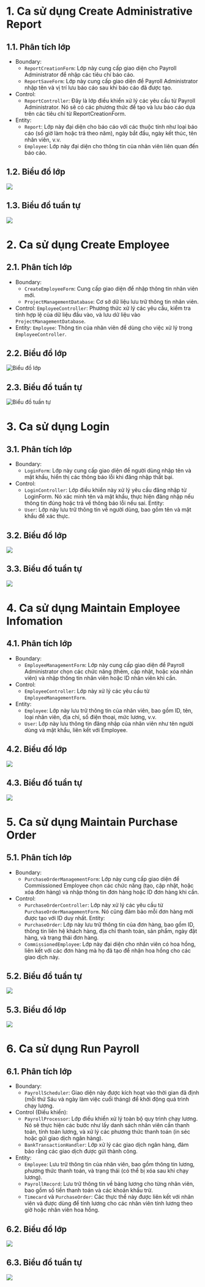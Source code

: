 # 1. Ca sử dụng Create Administrative Report
## 1.1. Phân tích lớp
- Boundary:
	- `ReportCreationForm`: Lớp này cung cấp giao diện cho Payroll Administrator để nhập các tiêu chí báo cáo.
	- `ReportSaveForm`: Lớp này cung cấp giao diện để Payroll Administrator nhập tên và vị trí lưu báo cáo sau khi báo cáo đã được tạo.
- Control:
	- `ReportController`: Đây là lớp điều khiển xử lý các yêu cầu từ Payroll Administrator. Nó sẽ có các phương thức để tạo và lưu báo cáo dựa trên các tiêu chí từ ReportCreationForm.
- Entity:
	- `Report`: Lớp này đại diện cho báo cáo với các thuộc tính như loại báo cáo (số giờ làm hoặc trả theo năm), ngày bắt đầu, ngày kết thúc, tên nhân viên, v.v.
	- `Employee`: Lớp này đại diện cho thông tin của nhân viên liên quan đến báo cáo.

## 1.2. Biểu đồ lớp
![](https://www.planttext.com/api/plantuml/png/hLInReCm4Dtz5IUMGjiCNL64gYQfEaGTaaXLHmUkgHLZ8zjKGbN_lGORWXFQBcK0-TsxqtkFWtjjg39roOa-CW5AQWHo1KjyOmBXGTQYeAg1d5EjKPFk2Hkif38BXTGmAHwbAc4-xxbP1fy4x7MZEjgkgJ25hL5C71o-nmCJIseitDuTYAAuWCgAomRncPQeKrWpRUPkJkO81TCLfqqh84uST43JgsC65QDnaaA8a2yI-DZI3_p3GwiWzC1btfaFKI-edpWIrK9htzDAybrMoX3sGWgZ97TPXqcx2aTbDVh3IMBUlWTqp3Zt9izD3oa4GdsJCzapl6Xj5K_MR-7SV38CpQagVXWwjheIXfdfhR8ENVN_zwZVePK_P_tR4QWiEKw2REBaj2XznuIuyPA6yemqb3_9MkaNgOvOf538Ui-zg8eshqZLJZgrljI5j47UnQlVMQN9nCSscsKNcq7EblaNpcYTJYnVW-WkWkiPH2KLJJGO9-JU1jl-9hu1)

## 1.3. Biểu đồ tuần tự
![](https://www.planttext.com/api/plantuml/png/dPDDJiGm38NtEOKr6rffvWBLg1f-XYL2b0kOra14cnJ7BUhjIMWBeiqW3Rl4VlxoOYS79yZIDRLoRze0MqUWi1JBS8y3sxg-h1fjj1D67rIjL-jIjsW4DW_KMfPh9XHjpQtbPWFx_PNjJ8Kyv7bKROq4B77GJhkujC2U8b0oecMOHI5v_8hubBg0WjuxCYM1VGRglTQfs4LWbyFQVkPZljp9b8CvgTRQG8YH8mmjn1hFyk6lHFnT2id4UXnQsi8D2haj79ksjWCHt653BbKdJ2xxde7hdXejCpmffqKQ1gzx3r_Lg6NW1vn16GwaSNSQDY5W5xNqGePyGwW27jKLBUl_yF2xTvLsROt3P6ZafMTDi7Yr7_yzDhpQGb0wb_YH7CXKuNTz0W00)

# 2. Ca sử dụng Create Employee
## 2.1. Phân tích lớp
- Boundary: 
	- `CreateEmployeeForm`: Cung cấp giao diện để nhập thông tin nhân viên mới.
	- `ProjectManagementDatabase`: Cơ sở dữ liệu lưu trữ thông tin nhân viên.
- Control: `EmployeeController`: Phương thức xử lý các yêu cầu, kiểm tra tính hợp lệ của dữ liệu đầu vào, và lưu dữ liệu vào `ProjectManagementDatabase`.
- Entity: `Employee`: Thông tin của nhân viên để dùng cho việc xử lý trong `EmployeeController`.

## 2.2. Biểu đồ lớp
![Biểu đồ lớp](https://www.planttext.com/api/plantuml/png/TLBRJiCm37tFL_YDLcW_K4tLn3RUa11yWRUO4aYSAdQHAiI_q_iqwFAIn3uvFiVEJXIJDi4R8v-E8KKXSmS7UdDCy10RjfXQE7iK8J733lj4g7GCjOyjqMDC0RRR6LkMy6sWM_VMIUsnxVDPFeOgqldP0HMpl83vRdxCHF-SuWUTzGaPAmh4saDFABHQHV1haP9Hg2-C_sjcpXRWMF-KNVpk8skAVhGxgPc1KyvJwcHCbuiAj7Ofabzn7bcTjgkK7T6ONNWcVSEPCL01hveSLqEWZkBKHRuA2lgk7GNOs9pyvEQ5FFP0UNUrc9LfRJRbYY-pOhL7tfp7hGTBRysEsFQVwnS0)

## 2.3. Biểu đồ tuần tự
![Biểu đồ tuần tự](https://www.planttext.com/api/plantuml/png/VLCnRi904Epl5IigAF812o4KGaIJA4NoWCEiy2NsddLUer2dJCKFGj95YaIH2fUE-8T_aZk4YS2-TBxPsRdPdVCmOsauJsAHFIa2epCKGeQi3JnaQ4HggofKgII6piYWP1mdQQoNYDVQ91tezozrJZDfbeF1ARlcZJInqN6Cnh4FftFodT6F6FAD93d718cl9CkfpF3i1bjHlFmJT-Nn7hD5uIp3nG2QHWEuZQhjLmeSbTyq1xR3KbI-4onK-KcYsU5qcYC4aENJHEtjTNlxLQc5xMoXYYRaypP7he63S9iVZw4Q4vuBQpI0-sgxrl2pgegL0jvjgkB3hkBOtzxkJSQkGYwE5hlrHqzuExmZF9VhqCPX0oA8TvlSfVH64OGkAzzSROiyf3ijxPmd6ktvklSIm4HLnGjPVbMy-XLc-5_MOeWqSx_HBm00)

# 3. Ca sử dụng Login
## 3.1. Phân tích lớp
- Boundary:
	- `LoginForm`: Lớp này cung cấp giao diện để người dùng nhập tên và mật khẩu, hiển thị các thông báo lỗi khi đăng nhập thất bại.
- Control:
	- `LoginController`: Lớp điều khiển này xử lý yêu cầu đăng nhập từ LoginForm. Nó xác minh tên và mật khẩu, thực hiện đăng nhập nếu thông tin đúng hoặc trả về thông báo lỗi nếu sai.
Entity:
	- `User`: Lớp này lưu trữ thông tin về người dùng, bao gồm tên và mật khẩu để xác thực.

## 3.2. Biểu đồ lớp
![](https://www.planttext.com/api/plantuml/png/XP9lIyCm4CRVvrFSEpkqNs2CCPmJ10LH_03dShR1z5BkKcM8tzsahQph1FCYaFkJ-prFij684hl66trt31AKm5p03Rqv9hWE7LkK0-mzgff-X_jGERuDqi1gzLkmNiENWRGkEoLXR6W9pr4SLqEqJOsVGUnfr3fjFHxoNSLY25KKjqAME3hqMYoMC3cUTEr4WZoGAbQKkh_D4NiRE4hmvzHZmfCazl5mHFz0xon6cWBCvLp1N4f2V0t14_9mYy-3-hublAHz55OZMqztt0_fOMRGkpGndZgTsnFeaFd7uh96hSa-_caqTh7EYlP9NU6uxUAyRgAYXteYZz45rjgrQevFNfRhkPLcRcskoUXdYLLP3Wcp8RRvq_q0)

## 3.3. Biểu đồ tuần tự
![](https://www.planttext.com/api/plantuml/png/lPB1IWCn48RlynH3Bsv1Nw2KKYmL10LXqVku6TjWDbadIKlVtantxHQfwCaSGi9yyy__aonZ8acvTH3VhKS9aH6eIK7mER90LwgsiHtvX9E7iB7-BaWxmVdyDcHlI0wBnGLe5NoIu1oBeiEjaEoJJGUSgBPMriTxAS0LrloHsJUCuGrvLyW8Yk7D0a-3PrWwkFVcgMKaR_29Ojm7CN32JZsZZnd6_DhQj18swe9ShFAWSetT834589VmXPmrU8O2blLDKOUeZnbIJbi56qfSZLBQqoUuP6UdCtxIFGliz5Zdfk4Og-dOy9Mpjr1lmxv7IyuZ2y2kFEQzt_r36El_6iVOs3awh4M2F1QRjE5VKh6YsFPi-K46O5bs_REV)

# 4. Ca sử dụng Maintain Employee Infomation
## 4.1. Phân tích lớp
- Boundary:
	- `EmployeeManagementForm`: Lớp này cung cấp giao diện để Payroll Administrator chọn các chức năng (thêm, cập nhật, hoặc xóa nhân viên) và nhập thông tin nhân viên hoặc ID nhân viên khi cần.
- Control:
	- `EmployeeController`: Lớp này xử lý các yêu cầu từ `EmployeeManagementForm`.
- Entity:
	- `Employee`: Lớp này lưu trữ thông tin của nhân viên, bao gồm ID, tên, loại nhân viên, địa chỉ, số điện thoại, mức lương, v.v.
	- `User`: Lớp này lưu thông tin đăng nhập của nhân viên như tên người dùng và mật khẩu, liên kết với Employee.

## 4.2. Biểu đồ lớp
![](https://www.planttext.com/api/plantuml/png/XLJRJi9047tVhzWt8SeFD8GG5HCJKOFn0vRkG3TiPvgzI1hZlpkzS6cfs8ScFNDccNFcB7CVb0injyBl34f77gIuaO-mCGZodY9gvKgPMkMzgDzoaHUMIe2bGhM5730yaSlbT7fWpsRoMqX-Rg6bFkj4VWHdSDl3SKF9yS3ggwbhumkhohSY648_6ZVe5i8vTJI-qhfmZjmIlESHkVz7d4Gz40P7Tb1JMxFWM4_xSPAZj3uGH-PYzFDnTDCG2wq277ikxRYJ0-UqGi32rTwMbn9kZCiVApgxDKHCv9h8WiAE3miC9hIhXRuHBB-f_xzCL3bqaL0MFOITSxoCBbXaXF0QypMuRY6Zw6ovOkiIgIckBJIuLvRZrSKgxel9JKZOoj0UhCeqWtJ7dfWlSEKIGaQzgLcisU9fOOUGDIkhyuMmlmnedQN6gqzVnwJlKsJumfD9fdm6-ftxzkJwiyIGyJKoAVyo1wk8eS_hht05LjLt8pE55t_SoCbaDX1iCP3rS-QnNgELHY7cWBhwZ_W5)

## 4.3. Biểu đồ tuần tự
![](https://www.planttext.com/api/plantuml/png/xPRFRe904CRl-nGJByL4Ny0OeoqsuM1YslG1jknWDi8kNHORthwpW7-gG0lnrdeWWPtvpJ3VDyHbPhcnUHApR2yL69qXC1vQRM3B2wFZU2KIgMHc3QU7BALe6SgKAmkZTPB6ka3SSCLtcA2opzea8vZF7tMk13V5Oj6SyQILTN0qBhg-es12I5kSuzpfkdn6X-m1Nl4ZHnKYw0ZmGD4PQseJfWjeRcv6Y1X32r6kGYkr0cybn0JUKi4jJe1oVGgmE6RDW4lq-Iq8cxydqa9Mqb6S-8pns0BLE6KneDyjegld5_VQcGMipq6gY0vuMU0ITzjhqtXcuCiiZNa1Zk8kG1befDgrb-WxvxKZ3kcuOxe_qfh7EGCknF76SxdZRramRIbxh1U80Q8TPwpmyznuu3E6CIrPPRYxceBOGxnm9LHDwIltrkY35DYZcz_eV0LfazUWDPA-1oUDpyBrLBgdizeqlziMRRIGKGTlq7ZpqdkYznPLUG5bUMJgeDoZoitLD_FVpN_CpNt5eRAHf03Xx39q9HeX_OJfHBJ9ad2p9wXVvtZE-qemjgIh-mFr1G00)

# 5. Ca sử dụng Maintain Purchase Order
## 5.1. Phân tích lớp
- Boundary:
	- `PurchaseOrderManagementForm`: Lớp này cung cấp giao diện để Commissioned Employee chọn các chức năng (tạo, cập nhật, hoặc xóa đơn hàng) và nhập thông tin đơn hàng hoặc ID đơn hàng khi cần.
- Control:
	- `PurchaseOrderController`: Lớp này xử lý các yêu cầu từ `PurchaseOrderManagementForm`. Nó cũng đảm bảo mỗi đơn hàng mới được tạo với ID duy nhất.
Entity:
	- `PurchaseOrder`: Lớp này lưu trữ thông tin của đơn hàng, bao gồm ID, thông tin liên hệ khách hàng, địa chỉ thanh toán, sản phẩm, ngày đặt hàng, và trạng thái đơn hàng.
	- `CommissionedEmployee`: Lớp này đại diện cho nhân viên có hoa hồng, liên kết với các đơn hàng mà họ đã tạo để nhận hoa hồng cho các giao dịch này.
	
## 5.2. Biểu đồ tuần tự
![](https://www.planttext.com/api/plantuml/png/ZLHHRi8m3FtFAV8tqCO5AbIn0PCc3O6s4uJ6b6YfNJcf9ZJjxaj94PIsZ7v4YlFyalTiT-QyObyLLhWlWvB9WHGFSW4xWo1Vg4Aj-20pgvmJnrLkAixsoi6QDV1AeSgX0FIln8MSJayfQIf_X0pVOtc9VzE9_FHiCEyxn1qbRVuw597QkDAgmxhqXj2DnZ6QW-_WH-F_I9RCn2jmBhmzCFsAi-GveMUomueRW0KEQflDMMp6e3oq4aQcNrRdbJfILANkK0nu-2I7k1kvOE5EgYOZ8zmPBXPrOl1v49t8BP45XItpbkYDRxe5UjqBdaNGdVsHLSvJ4LrNcMyVResrOVEiDOTQNZKMawuoxqwt1zvtu_nq4-DfH55zvoBOdSXwZS4m4hwweWj2J8vNzJerOQpOkVyGlWTQ-TXhqPOv5OK9h8IWbqLfwG3GumuqHpS7nvt4NGRJM9eFiEeuCdjJEd5hU2UJTAZLnT08T794hwukJCm0TVtV-GC0)

## 5.3. Biểu đồ lớp
![](https://www.planttext.com/api/plantuml/png/xLP1Ri8m4Bpx5Iik1Qby02642bJYW8fQzG5kl6cj9dPgErJvVTSEq08X4OdeYHmI9TwTtVNC99bQnutBquJPJwd0Q8l0UEIqWPbEKscjr0h58iqINI2oZA9b93Ek7FJMkOa-kCKd8z2ikEBlcA9oZzgaFHYF7tIk13V5P5AJDjFA6PqaQ7pAzeuo24UwuYZOXop20aMmEtZ1hnnLXA1Zm0sbM5RLDGmdKDFhY70IZ1p4kOeSPK9_Pf0xl8VNJ8GhRSUSOXmEM0tGIPtVuQX6_fPA1pQKGh4lnXXF79G5zzaGqXdGSGQmSQPdlpVMGRQ3r3uAf8ffcOVA9_2durHjvmZcqcO9By13-HDG1XgftfkgjM9duS4xpj54ooNeDIIC80f47ZpiUxJ1AGuCwnhB_YuiHISjxFXI-7qywNBE62PqMqhz7nH85LiBhr8AMy1MsbeRlP42s_LueQYgG6krPD0PIU-rGpKT2QEri3fA_Pp6hl46M6aXuqReZcpbmG2YW_TBX98N0kcJtPR1-gN3oY_8pM4tXrtLOQrefpPYIG72QxIJLokHsjBS35PBRqWx8jUxKGd6fdJs_xq_)

# 6. Ca sử dụng Run Payroll
## 6.1. Phân tích lớp
- Boundary:
	- `PayrollScheduler`: Giao diện này được kích hoạt vào thời gian đã định (mỗi thứ Sáu và ngày làm việc cuối tháng) để khởi động quá trình chạy lương.
- Control (Điều khiển):
	- `PayrollProcessor`: Lớp điều khiển xử lý toàn bộ quy trình chạy lương. Nó sẽ thực hiện các bước như lấy danh sách nhân viên cần thanh toán, tính toán lương, và xử lý các phương thức thanh toán (in séc hoặc gửi giao dịch ngân hàng).
	- `BankTransactionHandler`: Lớp xử lý các giao dịch ngân hàng, đảm bảo rằng các giao dịch được gửi thành công.
- Entity:
	- `Employee`: Lưu trữ thông tin của nhân viên, bao gồm thông tin lương, phương thức thanh toán, và trạng thái (có thể bị xóa sau khi chạy lương).
	- `PayrollRecord`: Lưu trữ thông tin về bảng lương cho từng nhân viên, bao gồm số tiền thanh toán và các khoản khấu trừ.
	- `Timecard` và `PurchaseOrder`: Các thực thể này được liên kết với nhân viên và được dùng để tính lương cho các nhân viên tính lương theo giờ hoặc nhân viên hoa hồng.
	
## 6.2. Biểu đồ lớp
![](https://www.planttext.com/api/plantuml/png/dLFBJWCn3BpdAtAZ5VG7ggggobQ20rBLyWCXCMtKhBDol8SLuj_9lhiF3h27A1hR4tiykmkiYFFKYN2pACa7aE919l1f4UJUvsWK5L8x5OAeJdbK1NddpleA9dT0ShDfyxPR-ILa_1wPxEK2rEGkbk9RzBJF7Zd2DIkCU8_aDOJWIzuciQUb77lA2j7AwTmfXeWl8CsSBm3Myj3SbkkMzmJQawcBChB84OyZwDjCrPFCxej67CkMf6eqiGIQ4yXyiFmFhYXCFVzUuUsT50QbsNfyKMXgTISg141pbpdxg4hZJdWjZSy_73Gj4p0LVwsytzm1sN8nMbnR6bkjutsdBVzhdFiSFO6NHZjL9C3Akb3fqToxM0h8Ry1NFogBPkKyT5WdtK3IcJQ68zMOYUwjH0WTNarwWkYc4hxQB8Y9sLUhxSIfOcBTCgkLPJuwTELiohmXn2y-6JmfTj4YvL_z0m00)

## 6.3. Biểu đồ tuần tự
![](https://www.planttext.com/api/plantuml/png/dLJRReCm37tFLrXzMP6sVK1LLLKlqnwhTVi0DxWb8YGi2PNu-paKA5qlayP3aEnpV8uTmzm7TA4gjF2vCk2i9n0eWtMmhNsWGfISLrALQ0ACDbWxg_LMPfHMcjm8fjE5hKoAhfxDRc8tpahotZROfJM1Wmmb4rIeORGkIcrhefXTDx51iYtnGTAwz09neRH0atywD9wDAslUqQIjjxEUU88jVLTa987T0nrPmujJZ_0oWz-TJI0uTJYGQnFZHFo636XzanDmbRcYzEb8wJfcAB46E-aY_iqEv8IsjeGzamXb1jI21F1pg-x5i2OWKSjAOo2EZpjoSfTzxGfAh0kU4XGKCfkAXeewH7eJtzMmp4Zcm1KsIkPLsK3-y3SOLUcK2HoMiKhlyJaAdpivMIRDYxbIZcI05PNMg_1GxFPAJC2JIGVnUwAlMF1MXwJNY7t7ckrN0Ly6ZwWqxZJrcFZSrdtaA8wx_eybxaHqx_vkkck40brEQRC-AMcAbHyEx7p_3RpVoN5o5ccEEP_nV_43)

